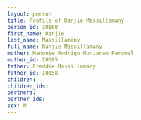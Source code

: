 ```yaml
---
layout: person
title: Profile of Ranjie Massillamany
person_id: I0160
first_name: Ranjie
last_name: Massillamany
full_name: Ranjie Massillamany
mother: Manonie Rodrigo Muniaram Perumal
mother_id: I0085
father: Freddie Massillamany
father_id: I0158
children:
children_ids:
partners:
partner_ids:
sex: M
---
```


